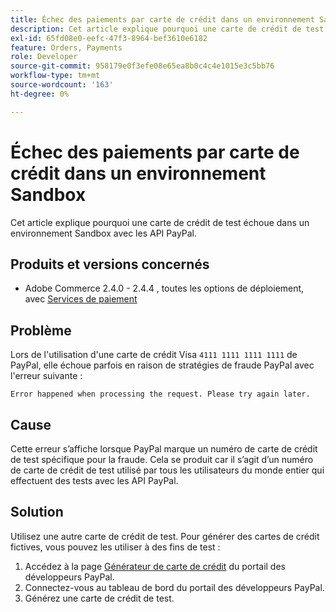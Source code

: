 ```yaml
---
title: Échec des paiements par carte de crédit dans un environnement Sandbox
description: Cet article explique pourquoi une carte de crédit de test échoue dans un environnement Sandbox avec les API PayPal.
exl-id: 65fd08e0-eefc-47f3-8964-bef3610e6182
feature: Orders, Payments
role: Developer
source-git-commit: 958179e0f3efe08e65ea8b0c4c4e1015e3c5bb76
workflow-type: tm+mt
source-wordcount: '163'
ht-degree: 0%

---
```


# Échec des paiements par carte de crédit dans un environnement Sandbox

Cet article explique pourquoi une carte de crédit de test échoue dans un environnement Sandbox avec les API PayPal.

## Produits et versions concernés


* Adobe Commerce 2.4.0 - 2.4.4 , toutes les options de déploiement, avec [Services de paiement](https://marketplace.magento.com/magento-payment-services.html)

## Problème

Lors de l&#39;utilisation d&#39;une carte de crédit Visa `4111 1111 1111 1111` de PayPal, elle échoue parfois en raison de stratégies de fraude PayPal avec l&#39;erreur suivante :

```terminal
Error happened when processing the request. Please try again later.
```

## Cause

Cette erreur s’affiche lorsque PayPal marque un numéro de carte de crédit de test spécifique pour la fraude. Cela se produit car il s’agit d’un numéro de carte de crédit de test utilisé par tous les utilisateurs du monde entier qui effectuent des tests avec les API PayPal.

## Solution

Utilisez une autre carte de crédit de test. Pour générer des cartes de crédit fictives, vous pouvez les utiliser à des fins de test :

1. Accédez à la page [Générateur de carte de crédit](https://developer.paypal.com/developer/creditCardGenerator/) du portail des développeurs PayPal.
1. Connectez-vous au tableau de bord du portail des développeurs PayPal.
1. Générez une carte de crédit de test.
